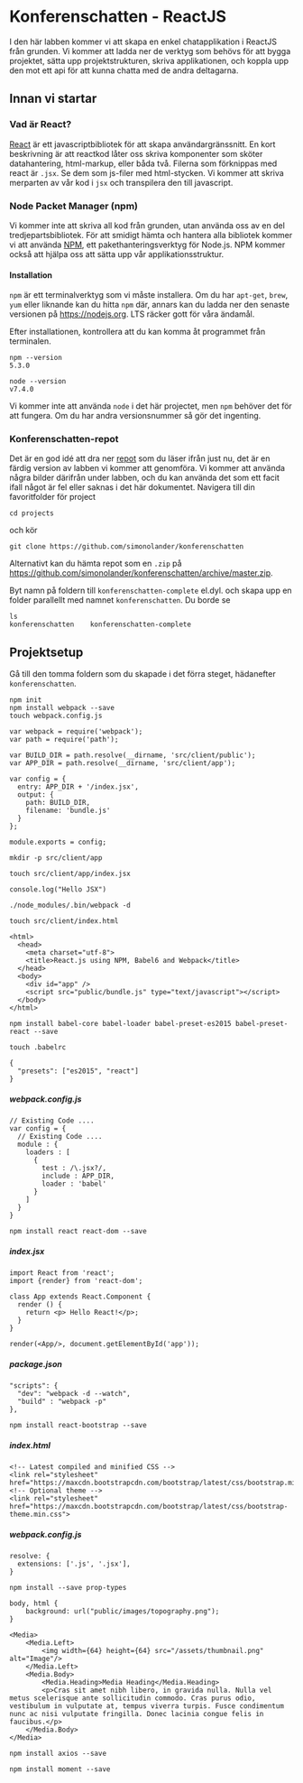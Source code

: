 # Konferenschatten - ReactJS
I den här labben kommer vi att skapa en enkel chatapplikation i ReactJS från grunden. Vi kommer att ladda ner de verktyg som behövs för att bygga projektet, sätta upp projektstrukturen, skriva applikationen, och koppla upp den mot ett api för att kunna chatta med de andra deltagarna.

## Innan vi startar

### Vad är React?
[React](https://facebook.github.io/react/) är ett javascriptbibliotek för att skapa användargränssnitt. En kort beskrivning är att reactkod låter oss skriva komponenter som sköter datahantering, html-markup, eller båda två. Filerna som förknippas med react är `.jsx`. Se dem som js-filer med html-stycken. Vi kommer att skriva merparten av vår kod i `jsx` och transpilera den till javascript.

### Node Packet Manager (npm)
Vi kommer inte att skriva all kod från grunden, utan använda oss av en del tredjepartsbibliotek. För att smidigt hämta och hantera alla bibliotek kommer vi att använda [NPM](https://www.npmjs.com/), ett pakethanteringsverktyg för Node.js. NPM kommer också att hjälpa oss att sätta upp vår applikationsstruktur.

#### Installation
`npm` är ett terminalverktyg som vi måste installera. Om du har `apt-get`, `brew`, `yum` eller liknande kan du hitta `npm` där, annars kan du ladda ner den senaste versionen på https://nodejs.org. LTS räcker gott för våra ändamål.

Efter installationen, kontrollera att du kan komma åt programmet från terminalen.
```commandline
npm --version
5.3.0
```
```commandline
node --version
v7.4.0
```
Vi kommer inte att använda `node` i det här projectet, men `npm` behöver det för att fungera. Om du har andra versionsnummer så gör det ingenting.

### Konferenschatten-repot
Det är en god idé att dra ner [repot](https://github.com/simonolander/konferenschatten) som du läser ifrån just nu, det är en färdig version av labben vi kommer att genomföra. Vi kommer att använda några bilder därifrån under labben, och du kan använda det som ett facit ifall något är fel eller saknas i det här dokumentet.
Navigera till din favoritfolder för project
```commandline
cd projects
```
och kör 
```
git clone https://github.com/simonolander/konferenschatten
```
Alternativt kan du hämta repot som en `.zip` på https://github.com/simonolander/konferenschatten/archive/master.zip.

Byt namn på foldern till `konferenschatten-complete` el.dyl. och skapa upp en folder parallellt med namnet `konferenschatten`. Du borde se
```commandline
ls
konferenschatten    konferenschatten-complete
```
## Projektsetup
Gå till den tomma foldern som du skapade i det förra steget, hädanefter `konferenschatten`.

```
npm init
npm install webpack --save
touch webpack.config.js
```
```
var webpack = require('webpack');
var path = require('path');

var BUILD_DIR = path.resolve(__dirname, 'src/client/public');
var APP_DIR = path.resolve(__dirname, 'src/client/app');

var config = {
  entry: APP_DIR + '/index.jsx',
  output: {
    path: BUILD_DIR,
    filename: 'bundle.js'
  }
};

module.exports = config;
```
```
mkdir -p src/client/app
```
```
touch src/client/app/index.jsx
```
```
console.log("Hello JSX")
```
```
./node_modules/.bin/webpack -d
```
```
touch src/client/index.html
```
```
<html>
  <head>
    <meta charset="utf-8">
    <title>React.js using NPM, Babel6 and Webpack</title>
  </head>
  <body>
    <div id="app" />
    <script src="public/bundle.js" type="text/javascript"></script>
  </body>
</html>
```
```
npm install babel-core babel-loader babel-preset-es2015 babel-preset-react --save
```
```
touch .babelrc

{
  "presets": ["es2015", "react"]
}
```
##### webpack.config.js
```
// Existing Code ....
var config = {
  // Existing Code ....
  module : {
    loaders : [
      {
        test : /\.jsx?/,
        include : APP_DIR,
        loader : 'babel'
      }
    ]
  }
}
```
```
npm install react react-dom --save
```
##### index.jsx
```
import React from 'react';
import {render} from 'react-dom';

class App extends React.Component {
  render () {
    return <p> Hello React!</p>;
  }
}

render(<App/>, document.getElementById('app'));
```
##### package.json
```
"scripts": {
  "dev": "webpack -d --watch",
  "build" : "webpack -p"
},
```
```
npm install react-bootstrap --save
```
##### index.html
```
<!-- Latest compiled and minified CSS -->
<link rel="stylesheet" href="https://maxcdn.bootstrapcdn.com/bootstrap/latest/css/bootstrap.min.css">
<!-- Optional theme -->
<link rel="stylesheet" href="https://maxcdn.bootstrapcdn.com/bootstrap/latest/css/bootstrap-theme.min.css">
```
##### webpack.config.js
```
resolve: {
  extensions: ['.js', '.jsx'],
}
```
```
npm install --save prop-types
```
```
body, html {
    background: url("public/images/topography.png");
}
```
```
<Media>
    <Media.Left>
        <img width={64} height={64} src="/assets/thumbnail.png" alt="Image"/>
    </Media.Left>
    <Media.Body>
        <Media.Heading>Media Heading</Media.Heading>
        <p>Cras sit amet nibh libero, in gravida nulla. Nulla vel metus scelerisque ante sollicitudin commodo. Cras purus odio, vestibulum in vulputate at, tempus viverra turpis. Fusce condimentum nunc ac nisi vulputate fringilla. Donec lacinia congue felis in faucibus.</p>
    </Media.Body>
</Media>
```
```
npm install axios --save
```
```
npm install moment --save
```
